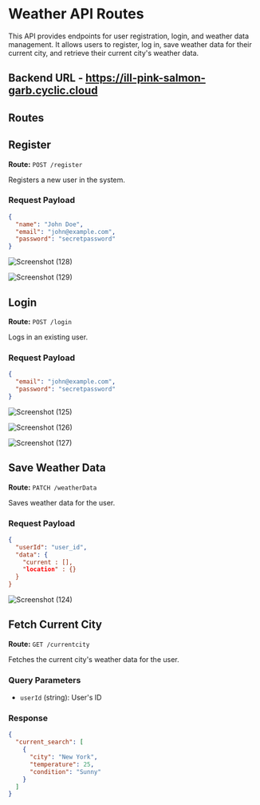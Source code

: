 # Weather API Routes

This API provides endpoints for user registration, login, and weather data management. It allows users to register, log in, save weather data for their current city, and retrieve their current city's weather data.

## Backend URL - https://ill-pink-salmon-garb.cyclic.cloud

## Routes

## Register

**Route:** `POST /register`

Registers a new user in the system.

### Request Payload

```json
{
  "name": "John Doe",
  "email": "john@example.com",
  "password": "secretpassword"
}
```
![Screenshot (128)](https://github.com/KoushikNiyogi/weather_app_backend/assets/112813924/32caa30e-ea11-4e96-8d6a-d20b18b32e39)

![Screenshot (129)](https://github.com/KoushikNiyogi/weather_app_backend/assets/112813924/779ee08a-98ae-4f0d-ae15-58d105e16cb4)


## Login

**Route:** `POST /login`

Logs in an existing user.

### Request Payload

```json
{
  "email": "john@example.com",
  "password": "secretpassword"
}
```
![Screenshot (125)](https://github.com/KoushikNiyogi/weather_app_backend/assets/112813924/2667b3d1-562d-47d2-a89f-22670d5ca0bb)

![Screenshot (126)](https://github.com/KoushikNiyogi/weather_app_backend/assets/112813924/12952f36-2ced-4d7d-a8ed-70dd56491fab)

![Screenshot (127)](https://github.com/KoushikNiyogi/weather_app_backend/assets/112813924/90fdc795-c34b-422d-99b1-234e97550527)

## Save Weather Data

**Route:** `PATCH /weatherData`

Saves weather data for the user.

### Request Payload

```json
{
  "userId": "user_id",
  "data": {
    "current : [],
    "location" : {}
  }
}
```

![Screenshot (124)](https://github.com/KoushikNiyogi/weather_app_backend/assets/112813924/a665b8b6-4777-409d-9eeb-cd3fc4d789cf)

## Fetch Current City

**Route:** `GET /currentcity`

Fetches the current city's weather data for the user.

### Query Parameters

- `userId` (string): User's ID

### Response

```json
{
  "current_search": [
    {
      "city": "New York",
      "temperature": 25,
      "condition": "Sunny"
    }
  ]
}


